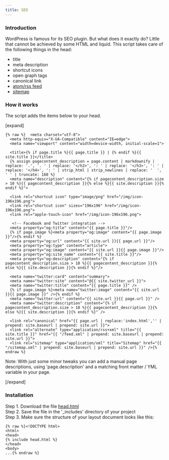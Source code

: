 ```yaml
---
title: SEO
---
```


### Introduction

WordPress is famous for its SEO plugin. But what does it exactly do? Little that cannot be achieved by some HTML and liquid. This script takes care of the following things in the head:

- title
- meta description
- shortcut icons
- open graph tags
- canonical link
- [atom/rss feed](/without-plugin/rss-feed)
- [sitemap](/without-plugin/sitemap)

### How it works

The script adds the items below to your head.

[expand]

```
{% raw %}  <meta charset="utf-8">
  <meta http-equiv="X-UA-Compatible" content="IE=edge">
  <meta name="viewport" content="width=device-width, initial-scale=1">

  <title>{% if page.title %}{{ page.title }} | {% endif %}{{ site.title }}</title>
  {% assign pagecontent_description = page.content | markdownify | replace: '.', '. ' | replace: '</h2>', ': ' | replace: '</h3>', ': ' | replace: '</h4>', ': ' | strip_html | strip_newlines | replace: '  ', ' ' | truncate: 160 %}
  <meta name="description" content="{% if pagecontent_description.size > 10 %}{{ pagecontent_description }}{% else %}{{ site.description }}{% endif %}">
  
  <link rel="shortcut icon" type="image/png" href="/img/icon-196x196.png">
  <link rel="shortcut icon" sizes="196x196" href="/img/icon-196x196.png">
  <link rel="apple-touch-icon" href="/img/icon-196x196.png">

   <!-- Facebook and Twitter integration -->
  <meta property="og:title" content="{{ page.title }}"/>
  {% if page.image %}<meta property="og:image" content="{{ page.image }}"/>{% endif %}
  <meta property="og:url" content="{{ site.url }}{{ page.url }}"/>
  <meta property="og:type" content="article">
  <meta property="og:image" content="{{ site.url }}{{ page.image }}"/>
  <meta property="og:site_name" content="{{ site.title }}"/>
  <meta property="og:description" content="{% if pagecontent_description.size > 10 %}{{ pagecontent_description }}{% else %}{{ site.description }}{% endif %}"/>
  
  <meta name="twitter:card" content="summary">
  <meta name="twitter:site" content="@{{ site.twitter_url }}">
  <meta name="twitter:title" content="{{ page.title }}" />
  {% if page.image %}<meta name="twitter:image" content="{{ site.url }}{{ page.image }}" />{% endif %}
  <meta name="twitter:url" content="{{ site.url }}{{ page.url }}" />
  <meta name="twitter:description" content="{% if pagecontent_description.size > 10 %}{{ pagecontent_description }}{% else %}{{ site.description }}{% endif %}" />

  <link rel="canonical" href="{{ page.url | replace:'index.html','' | prepend: site.baseurl | prepend: site.url }}">
  <link rel="alternate" type="application/rss+xml" title="{{ site.title }}" href="{{ "/feed.xml" | prepend: site.baseurl | prepend: site.url }}">
  <link rel="sitemap" type="application/xml" title="Sitemap" href="{{ "/sitemap.xml" | prepend: site.baseurl | prepend: site.url }}" />{% endraw %}
```

Note: With just some minor tweaks you can add a manual page descriptions, using 'page.description' and a matching front matter / YML variable in your page. 

[/expand]

### Installation

Step 1. Download the file [head.html](https://raw.githubusercontent.com/jhvanderschee/jekyllcodex/gh-pages/_includes/head.html)
<br />Step 2. Save the file in the '_includes' directory of your project
<br />Step 3. Make sure the structure of your layout document looks like this:

```
{% raw %}<!DOCTYPE html>
<html>
<head>
{% include head.html %}
</head>
<body>
...{% endraw %}
```

